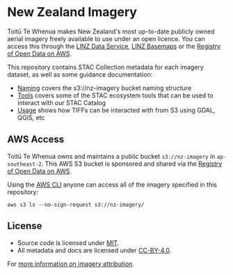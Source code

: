 # New Zealand Imagery

Toitū Te Whenua makes New Zealand's most up-to-date publicly owned aerial imagery freely available to use under an open licence. You can access this through the [LINZ Data Service](https://data.linz.govt.nz/data/category/aerial-photos/?s=n), [LINZ Basemaps](https://basemaps.linz.govt.nz/#@-41.8899962,174.0492437,z5) or the [Registry of Open Data on AWS](https://registry.opendata.aws/nz-imagery/).

This repository contains STAC Collection metadata for each imagery dataset, as well as some guidance documentation:

- [Naming](docs/naming.md) covers the s3://nz-imagery bucket naming structure
- [Tools](docs/tools.md) covers some of the STAC ecosystem tools that can be used to interact with our STAC Catalog
- [Usage](docs/usage.md) shows how TIFFs can be interacted with from S3 using GDAL, QGIS, etc

## AWS Access

Toitū Te Whenua owns and maintains a public bucket `s3://nz-imagery` in `ap-southeast-2`. This AWS S3 bucket is sponsored and shared via the [Registry of Open Data on AWS](https://registry.opendata.aws/nz-imagery/).

Using the [AWS CLI](https://aws.amazon.com/cli/) anyone can access all of the imagery specified in this repository:

```
aws s3 ls --no-sign-request s3://nz-imagery/
```

## License

- Source code is licensed under [MIT](LICENSE).
- All metadata and docs are licensed under [CC-BY-4.0](https://creativecommons.org/licenses/by/4.0/).

For [more information on imagery attribution](https://www.linz.govt.nz/products-services/data/licensing-and-using-data/attributing-elevation-or-aerial-imagery-data).
